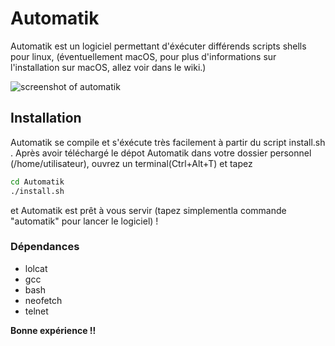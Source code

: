 # Automatik

Automatik est un logiciel permettant d'éxécuter différends scripts shells pour linux, (éventuellement macOS, pour plus d'informations sur l'installation sur macOS, allez voir dans le wiki.)

<img class="img1" src="https://codeberg.org/Alcedinidae/Automatik/raw/commit/981b6cef787492b2dd6877d08ca28a30539c498e/screenshots/mainwindow-resized.png" alt="screenshot of automatik">

## Installation 

Automatik se compile et s'éxécute très facilement à partir du script install.sh .
Après avoir téléchargé le dépot Automatik dans votre dossier personnel (/home/utilisateur), ouvrez un terminal(Ctrl+Alt+T) et tapez
```bash
cd Automatik
./install.sh
```
et Automatik est prêt à vous servir (tapez simplementla commande "automatik" pour lancer le logiciel) !

 

### Dépendances 

* lolcat
* gcc
* bash
* neofetch
* telnet


**Bonne expérience !!**




